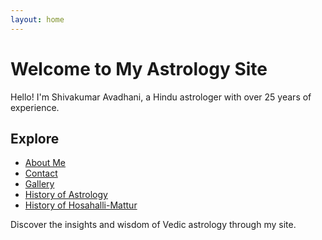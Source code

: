 ```yaml
---
layout: home
---
```


# Welcome to My Astrology Site

Hello! I'm Shivakumar Avadhani, a Hindu astrologer with over 25 years of experience.

## Explore

- [About Me](/about-me/)
- [Contact](/contact/)
- [Gallery](/gallery/)
- [History of Astrology](/history-of-astrology/)
- [History of Hosahalli-Mattur](/history-of-hosahalli-mattur/)

Discover the insights and wisdom of Vedic astrology through my site.
